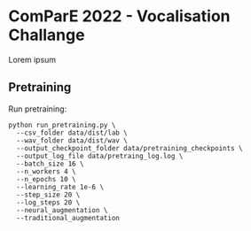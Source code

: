 # ComParE 2022 - Vocalisation Challange

Lorem ipsum

## Pretraining

Run pretraining:

```
python run_pretraining.py \
  --csv_folder data/dist/lab \
  --wav_folder data/dist/wav \
  --output_checkpoint_folder data/pretraining_checkpoints \
  --output_log_file data/pretraing_log.log \
  --batch_size 16 \
  --n_workers 4 \
  --n_epochs 10 \
  --learning_rate 1e-6 \
  --step_size 20 \
  --log_steps 20 \
  --neural_augmentation \
  --traditional_augmentation
```
